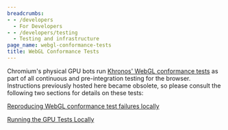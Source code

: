 ```yaml
---
breadcrumbs:
- - /developers
  - For Developers
- - /developers/testing
  - Testing and infrastructure
page_name: webgl-conformance-tests
title: WebGL Conformance Tests
---
```


Chromium's physical GPU bots run [Khronos' WebGL conformance
tests](https://github.com/KhronosGroup/WebGL) as part of all continuous and
pre-integration testing for the browser. Instructions previously hosted here
became obsolete, so please consult the following two sections for details on
these tests:

[Reproducing WebGL conformance test failures
locally](https://chromium.googlesource.com/chromium/src.git/+/master/docs/gpu/pixel_wrangling.md#Reproducing-WebGL-conformance-test-failures-locally)

[Running the GPU Tests
Locally](https://chromium.googlesource.com/chromium/src.git/+/master/docs/gpu/gpu_testing.md#Running-the-GPU-Tests-Locally)